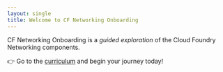 ```yaml
---
layout: single
title: Welcome to CF Networking Onboarding
---
```


CF Networking Onboarding is a _guided exploration_ of the Cloud Foundry
Networking components.

👉 Go to the
[curriculum](https://cloudfoundry.github.io/cf-networking-onboarding/curriculum/)
and begin your journey today!
